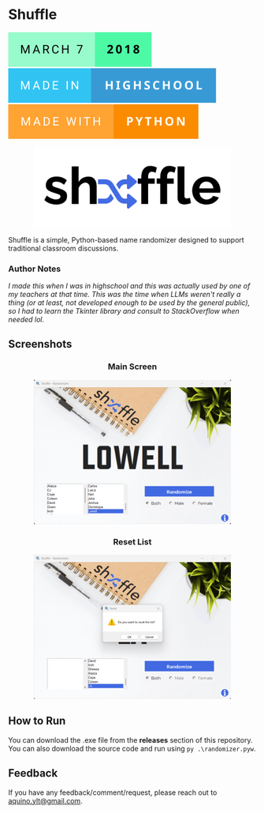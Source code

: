 # Shuffle
[![Start Date](readme/start-date.svg)](https://forthebadge.com) [![Made in Highschool](readme/made-in-highschool.svg)](https://forthebadge.com) [![Made with Python](readme/made-with-python.svg)](https://forthebadge.com)  

<p align="center">
  <img src="./readme/shuffle-logo-outlined.png" alt="Logo" width="400"/>
</p>

Shuffle is a simple, Python-based name randomizer designed to support traditional classroom discussions.

### Author Notes
*I made this when I was in highschool and this was actually used by one of my teachers at that time. This was the time when LLMs weren't really a thing (or at least, not developed enough to be used by the general public), so I had to learn the Tkinter library and consult to StackOverflow when needed lol.*

## Screenshots


<div align="center">
    <h3>Main Screen</h3>
    <img src="readme/ss-main.png" alt="Main" width="400">
    <h3>Reset List</h3>
    <img src="readme/ss-reset.png" alt="Reset" width="400">
</div>

## How to Run

You can download the .exe file from the **releases** section of this repository. You can also download the source code and run using `py .\randomizer.pyw`.

## Feedback

If you have any feedback/comment/request, please reach out to [aquino.ylt@gmail.com](mailto:aquino.ylt@gmail.com).
